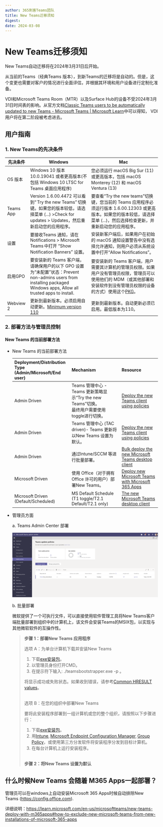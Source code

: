 ```yaml
---
author: 365刺客Teams团队
title: New Teams迁移须知
digest: 
date: 2024-03-08
---
```


# New Teams迁移须知

New Teams自动迁移将在2024年3月31日后开始。

从当前的Teams（经典Teams 版本），到新Teams的迁移将是自动的。但是，这个变更也需要对客户的情况进行全面评估，并根据其环境和用户设备进行定制化准备。

VDI和Microsoft Teams Room（MTR）以及Surface Hub的设备不受2024年3月31日时间表的影响。从官方文档[Classic Teams users to be automatically updated to new Teams - Microsoft Teams | Microsoft Learn](https://learn.microsoft.com/en-us/microsoftteams/teams-classic-client-end-of-availability)中可以得知， VDI用户将在第二阶段被考虑进去。


## 用户指南

### 1. New Teams的先决条件

| 先决条件     | Windows     | Mac      |
| ----------- | ----------- | ----------- |
| OS 版本     | Windows 10 版本 10.0.19041 或者更高版本(不包括 Windows 10 LTSC for Teams 桌面应用程序) | 您必须运行 macOS Big Sur (11)或更高版本，包括 macOS Monterey (12) 和 macOS Ventura (13) |
| Teams App   | Version 1.6.00.4472 可以看到“ Try the new Teams” 切换键。如果您的版本较低，请选择菜单 (...) >Check for updates > Updates，然后重新启动您的应用程序。 | 要查看“Try the new teams”切换键，您当前的 Teams 应用程序必须运行版本 1.6.00.12303 或更高版本。如果您的版本较低，请选择菜单 (...)，然后选择检查更新，并重新启动您的应用程序。 |
| 设置        | 要接收Teams 通知，请在Notifications > Microsoft Teams 中打开 “Show Notification Banners” 设置。| 安装新客户端后，如果用户在初始的 macOS 通知设置警告中没有选择允许通知，则用户必须从系统设置中打开“Allow Notifications”。 |
| 启用GPO     | 要安装新的 Teams 客户端，请确保用户的以下 GPO 设置为“未配置”状态：Prevent non-admins users from installing packaged Windows apps, Allow all trusted apps to install. | 要安装新的 Teams 客户端，用户需要其计算机的管理员权限。如果用户没有管理员权限，管理员可以使用他们的 MDM（或其他部署和安装软件到没有管理员权限的设备的方式）使用这个[PKG](https://statics.teams.cdn.office.net/production-osx/enterprise/webview2/lkg/MicrosoftTeams.pkg)。 |
| Webview 2   | 更新到最新版本。必须启用自动更新。[Minimum version 110](https://learn.microsoft.com/en-us/deployedge/microsoft-edge-release-schedule) | 更新到最新版本。自动更新必须已启用。最低版本为110。|

### 2. 部署方法与管理员控制

#### New Teams 的当前部署方法

- New Teams 的当前部署方法

    | Deployment/Distribution Type <br> (Admin/Microsoft/End user) | Mechanism | Resource |
    | ----------- | ----------- | ----------- |
    | Admin Driven | Teams 管理中心 - Teams 更新策略显示“Try the new Teams”切换。<br>最终用户需要使用toggle进行切换。 | [Deploy the new Teams client using policies](https://learn.microsoft.com/en-us/microsoftteams/new-teams-deploy-using-policies?tabs=teams-admin-center) |
    | Admin Driven | Teams 管理中心 (TAC driven)- Teams 更新将以New Teams 设置为默认。 | [Deploy the new Teams client using policies](https://learn.microsoft.com/en-us/microsoftteams/new-teams-deploy-using-policies?tabs=teams-admin-center) |
    | Admin Driven | 通过Intune/SCCM 等进行批量部署。 | [Bulk deploy the new Microsoft Teams desktop client](https://learn.microsoft.com/en-us/microsoftteams/new-teams-bulk-install-client) |
    | Microsoft Driven | 使用 Office（对于拥有 Office 许可的用户）部署New Teams。 | [Deploy new Microsoft Teams with Microsoft 365 Apps](https://learn.microsoft.com/en-us/microsoftteams/new-teams-deploy-with-m365apps) |
    | Microsoft Driven <br>(Default/Scheduled) | MS Default Schedule (T1 toggle/T2.1 Default/T2.1 only) | [The new Microsoft Teams desktop client](https://learn.microsoft.com/en-us/microsoftteams/new-teams-desktop-admin) |

- 管理员方面

    a. Teams Admin Center 部署

    ![](../images/20240308112506.png)
    
    b. 批量部署
    
    微软提供了一个可执行文件，可以直接使用软件管理工具将New Teams客户端批量部署到组织中的计算机上，该文件会安装Teams的MSIX包，以实现与其他微软软件的互操作性。

    > **步骤 1：部署New Teams 应用程序**
    > 
    > 选项 A：为单台计算机下载并安装New Teams
    > 1. 下载[exe安装包](https://go.microsoft.com/fwlink/?linkid=2243204&clcid=0x409)。
    > 2. 以管理员身份打开CMD。
    > 3. 在提示符下输入: ./teamsbootstrapper.exe -p 。
    > 
    > 将显示成功或失败状态。如果收到错误，请参考[Common HRESULT values](https://learn.microsoft.com/en-us/windows/win32/seccrypto/common-hresult-values)。
    > 
    > <br>选项 B：在您的组织中部署New Teams
    >
    > 要将此安装程序部署到一组计算机或您的整个组织，请按照以下步骤进行：
    > 1.	下载[exe安装包](https://go.microsoft.com/fwlink/?linkid=2243204&clcid=0x409)。
    > 2.	用[Intune](https://learn.microsoft.com/en-us/mem/intune/fundamentals/what-is-intune), [Microsoft Endpoint Configuration Manager](https://learn.microsoft.com/en-us/configmgr/core/understand/introduction), [Group Policy](https://learn.microsoft.com/en-us/troubleshoot/windows-server/group-policy/use-group-policy-to-install-software)，或使用第三方分发软件将安装程序分发到目标计算机。
    > 3.	在每台计算机上运行安装程序。
    >
    ><br> **步骤 2：将New Teams 设置为默认**



## 什么时候New Teams 会随着 M365 Apps一起部署？

管理员可以在windows上自动安装Microsoft 365 Apps时候自动排除New Teams (https://config.office.com).  

详细说明：https://learn.microsoft.com/en-us/microsoftteams/new-teams-deploy-with-m365apps#how-to-exclude-new-microsoft-teams-from-new-installations-of-microsoft-365-apps

